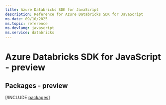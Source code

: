 ```yaml
---
title: Azure Databricks SDK for JavaScript
description: Reference for Azure Databricks SDK for JavaScript
ms.date: 09/10/2025
ms.topic: reference
ms.devlang: javascript
ms.service: databricks
---
```

# Azure Databricks SDK for JavaScript - preview
## Packages - preview
[!INCLUDE [packages](databricks-index.md)]